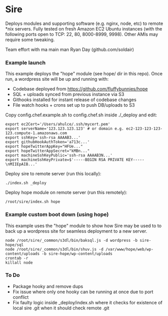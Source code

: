 Sire
===
Deploys modules and supporting software (e.g. nginx, node, etc) to remote *nix servers. Fully tested on fresh Amazon EC2 Ubuntu instances (with the following ports open to TCP: 22, 80, 8000-8999, 9998). Other AMIs may require some tweaking.

Team effort with ma main man Ryan Day (github.com/soldair)



### Example launch
This example deploys the "hope" module (see hope/ dir in this repo). Once run, a wordpress site will be up and running with:
- Codebase deployed from https://github.com/fluffybunnies/hope
- SQL + uploads synced from previous instance via S3
- Githooks installed for instant release of codebase changes
- File watch hooks + crons set up to push DB/uploads to S3

Copy config.chef.example.sh to config.chef.sh inside ./_deploy and edit:
```
export ec2Cert='/Users/ahulce/.ssh/mycert.pem'
export serverName='123.123.123.123' # or domain e.g. ec2-123-123-123-123.compute-1.amazonaws.com
export sshKey='ssh-rsa AAAAB3...'
export githubHookAuthToken='a713c...'
export hopeTwitterAppKey="HFUe..."
export hopeTwitterAppSecret="kMBn..."
export machineSshKeyPublic='ssh-rsa AAAAB3N...'
export machineSshKeyPrivate=$'-----BEGIN RSA PRIVATE KEY-----\nMIIEpAIB...'
```
Deploy sire to remote server (run this locally):
```
./index.sh _deploy
```
Deploy hope module on remote server (run this remotely):
```
/root/sire/index.sh hope
```


### Example custom boot down (using hope)
This example uses the "hope" module to show how Sire may be used to to back up a wordpress site for seamless deployment to a new server.

```
node /root/sire/_common/s3dl/bin/baksql.js -d wordpress -b sire-hope/sql
node /root/sire/_common/s3dl/bin/shuv.js -d /var/www/hope/web/wp-content/uploads -b sire-hope/wp-content/uploads
crontab -r
killall node
```


### To Do
- Package hooky and remove dups
- Fix issue where only one hooky can be running at once due to port conflict
- Fix faulty logic inside _deploy/index.sh where it checks for existence of local sire .git when it should check remote .git
